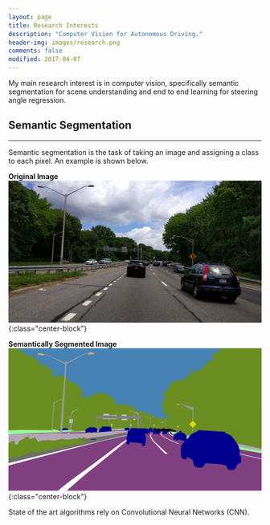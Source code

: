```yaml
---
layout: page
title: Research Interests
description: "Computer Vision for Autonomous Driving."
header-img: images/research.png
comments: false
modified: 2017-04-07
---
```


My main research interest is in computer vision, specifically semantic segmentation for scene understanding and end to end learning for steering angle regression.

## Semantic Segmentation
-----

Semantic segmentation is the task of taking an image and assigning a class to each pixel. An example is shown below.

**Original Image**
![Original Image][original]{:class="center-block"}

**Semantically Segmented Image**
![Segmented Image][segmented]{:class="center-block"}

State of the art algorithms rely on Convolutional Neural Networks (CNN).

[original]: /images/research/input.jpg
[segmented]: /images/research/segmented.png